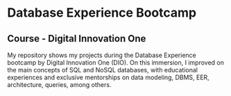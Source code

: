 # Database Experience Bootcamp

## Course - Digital Innovation One 


My repository shows my projects during the Database Experience bootcamp by Digital Innovation One (DIO). 
On this immersion, I improved on the main concepts of SQL and NoSQL databases, with educational experiences and exclusive mentorships on data modeling, DBMS, EER, architecture, queries, among others.

